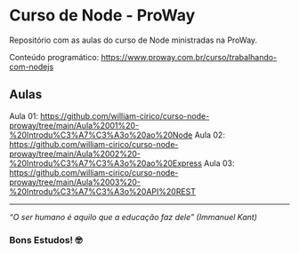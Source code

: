 # Curso de Node - ProWay
Repositório com as aulas do curso de Node ministradas na ProWay.

Conteúdo programático: https://www.proway.com.br/curso/trabalhando-com-nodejs

## Aulas
Aula 01: https://github.com/william-cirico/curso-node-proway/tree/main/Aula%2001%20-%20Introdu%C3%A7%C3%A3o%20ao%20Node
Aula 02: https://github.com/william-cirico/curso-node-proway/tree/main/Aula%2002%20-%20Introdu%C3%A7%C3%A3o%20ao%20Express
Aula 03: https://github.com/william-cirico/curso-node-proway/tree/main/Aula%2003%20-%20Introdu%C3%A7%C3%A3o%20API%20REST
<hr />

*“O ser humano é aquilo que a educação faz dele” (Immanuel Kant)*

### Bons Estudos! 🤓
